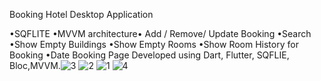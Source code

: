 Booking Hotel  Desktop Application

•SQFLITE •MVVM architecture•	Add / Remove/ Update Booking •Search •Show Empty Buildings •Show Empty Rooms •Show Room History for Booking •Date Booking Page Developed using Dart, Flutter, SQFLIE, Bloc,MVVM.![3](https://github.com/MohamedAbdo202/HoteLBookingSystem/assets/87192318/c2a5baf7-48a3-4d45-a312-de68206a7936)
![2](https://github.com/MohamedAbdo202/HoteLBookingSystem/assets/87192318/8d6cfce8-bba9-4a9e-aa06-a947d70762ae)
![1](https://github.com/MohamedAbdo202/HoteLBookingSystem/assets/87192318/15d5c04d-16ea-43de-bf01-8e5f36b4fa01)
![4](https://github.com/MohamedAbdo202/HoteLBookingSystem/assets/87192318/e5da21a8-c176-49e0-a88f-e7f0ecfa5cd4)
